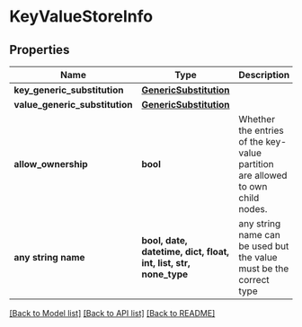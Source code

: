 # KeyValueStoreInfo


## Properties
Name | Type | Description | Notes
------------ | ------------- | ------------- | -------------
**key_generic_substitution** | [**GenericSubstitution**](GenericSubstitution.md) |  | 
**value_generic_substitution** | [**GenericSubstitution**](GenericSubstitution.md) |  | 
**allow_ownership** | **bool** | Whether the entries of the key-value partition are allowed to own child nodes. | 
**any string name** | **bool, date, datetime, dict, float, int, list, str, none_type** | any string name can be used but the value must be the correct type | [optional]

[[Back to Model list]](../README.md#documentation-for-models) [[Back to API list]](../README.md#documentation-for-api-endpoints) [[Back to README]](../README.md)


